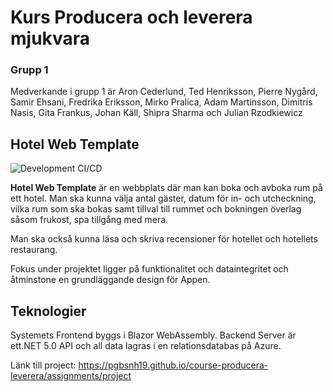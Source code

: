 <h1>Kurs Producera och leverera mjukvara</h1>

<h3>Grupp 1</h3>
Medverkande i grupp 1 är Aron Cederlund, Ted Henriksson, Pierre Nygård, Samir Ehsani, Fredrika Eriksson, Mirko Pralica, Adam Martinsson, Dimitris Nasis, Gita Frankus, Johan Käll, Shipra Sharma och Julian Rzodkiewicz

<h2> Hotel Web Template</h2>

![Development CI/CD](https://github.com/PGBSNH19/project-grupp-1-hotel/workflows/Development%20CI/CD/badge.svg?branch=development)

**Hotel Web Template** är en webbplats där man kan boka och avboka rum på ett hotel. Man ska kunna välja antal gäster, datum för in- och utcheckning,  vilka rum som ska bokas samt tillval till rummet och bokningen överlag såsom frukost, spa tillgång med mera. 

Man ska också kunna läsa och skriva recensioner för hotellet och hotellets restaurang. 

Fokus under projektet ligger på funktionalitet och dataintegritet och åtminstone en grundläggande design för Appen.

<h2>Teknologier</h2>

Systemets Frontend byggs i Blazor WebAssembly. Backend Server är ett.NET 5.0 API och all data lagras i en relationsdatabas på Azure.



Länk till project: <https://pgbsnh19.github.io/course-producera-leverera/assignments/project>


